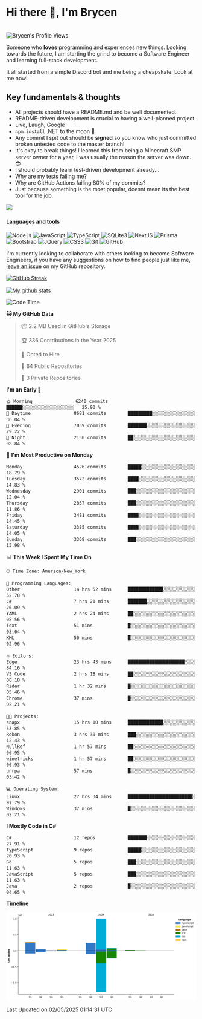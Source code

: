 # Hi there 👋, I'm Brycen

<br>
<img src="https://komarev.com/ghpvc/?username=BrycensRanch" alt="Brycen's Profile Views" />

Someone who **loves** programming and experiences new things. Looking towards the future, I am starting the grind to become a Software Engineer and learning full-stack development.

It all started from a simple Discord bot and me being a cheapskate. Look at me now!

## Key fundamentals & thoughts

- All projects should have a README.md and be well documented.
- README-driven development is crucial to having a well-planned project.
- Live, Laugh, Google
- ~~`npm install`~~ .NET to the moon 🚀
- Any commit I spit out should be **signed** so you know who just committed broken untested code to the master branch!
- It's okay to break things! I learned this from being a Minecraft SMP server owner for a year, I was usually the reason the server was down. 😎
- I should probably learn test-driven development already...
- Why are my tests failing me?
- Why are GitHub Actions failing 80% of my commits? 
- Just because something is the most popular, doesnt mean its the best tool for the job.

<img src="https://res.cloudinary.com/practicaldev/image/fetch/s--OoBLh7-Q--/c_limit%2Cf_auto%2Cfl_progressive%2Cq_auto%2Cw_880/https://cdn-images-1.medium.com/max/1614/1%2A8BlqJ8lNVZzuRjAg1mZ50w.png" height="400"/>

<h4>Languages and tools</h4>
<p>
  <img src="https://img.shields.io/badge/node.js%20-%2343853D.svg?&style=for-the-badge&logo=node.js&logoColor=white" alt="Node.js" />
  <img src="https://img.shields.io/badge/javascript%20-%23323330.svg?&style=for-the-badge&logo=javascript&logoColor=%23F7DF1E" alt="JavaScript" />
  <img src="https://img.shields.io/badge/typescript%20-%23323330.svg?&style=for-the-badge&logo=typescript&logoColor=#3467eb" alt="TypeScript" />
  <img src="https://img.shields.io/badge/sqlite3%20-%23323330.svg?&style=for-the-badge&logo=sqlite&logoColor=#3467eb" alt="SQLite3" />
  <img src="https://img.shields.io/badge/Next.JS%20-%23323330.svg?&style=for-the-badge&logo=next.js&logoColor=#3467eb" alt="NextJS" />
  <img src="https://img.shields.io/badge/Prisma%20-%23323330.svg?&style=for-the-badge&logo=prisma&logoColor=#3467eb" alt="Prisma" />
  <img src="https://img.shields.io/badge/bootstrap%20-%23323330.svg?&style=for-the-badge&logo=bootstrap" alt="Bootstrap" />
  <img src="https://img.shields.io/badge/jquery%20-%23323330.svg?&style=for-the-badge&logo=jquery" alt="JQuery" />
  <img src="https://img.shields.io/badge/css3%20-%23323330.svg?&style=for-the-badge&logo=css3" alt="CSS3" />
  <img src="https://img.shields.io/badge/git%20-%23323330.svg?&style=for-the-badge&logo=git" alt="Git" />
  <img src="https://img.shields.io/badge/github%20-%23323330.svg?&style=for-the-badge&logo=github" alt="GitHub" />
</p>

 I'm currently looking to collaborate with others looking to become Software Engineers, if you have any suggestions on how to find people just like me, [leave an issue](https://github.com/BrycensRanch/BrycensRanch/issues/new) on my GitHub repository.
 
 <p><a href="https://git.io/streak-stats"><img src=https://github-readme-streak-stats-eight.vercel.app?user=BrycensRanch&amp;theme=dark&amp;hide_border=true&fire=EB5454&amp;ring=0CEB19" alt="GitHub Streak"></a></p>

<a href="https://github.com/anuraghazra/github-readme-stats">
  <img align="center" src="https://github-readme-stats.anuraghazra1.vercel.app/api?username=BrycensRanch&show_icons=true&line_height=27&include_all_commits=true" alt="My github stats" />
</a>

<!--START_SECTION:waka-->
![Code Time](http://img.shields.io/badge/Code%20Time-1%2C984%20hrs%2013%20mins-blue)

**🐱 My GitHub Data** 

> 📦 2.2 MB Used in GitHub's Storage 
 > 
> 🏆 336 Contributions in the Year 2025
 > 
> 💼 Opted to Hire
 > 
> 📜 64 Public Repositories 
 > 
> 🔑 3 Private Repositories 
 > 
**I'm an Early 🐤** 

```text
🌞 Morning                6240 commits        ██████░░░░░░░░░░░░░░░░░░░   25.90 % 
🌆 Daytime                8681 commits        █████████░░░░░░░░░░░░░░░░   36.04 % 
🌃 Evening                7039 commits        ███████░░░░░░░░░░░░░░░░░░   29.22 % 
🌙 Night                  2130 commits        ██░░░░░░░░░░░░░░░░░░░░░░░   08.84 % 
```
📅 **I'm Most Productive on Monday** 

```text
Monday                   4526 commits        █████░░░░░░░░░░░░░░░░░░░░   18.79 % 
Tuesday                  3572 commits        ████░░░░░░░░░░░░░░░░░░░░░   14.83 % 
Wednesday                2901 commits        ███░░░░░░░░░░░░░░░░░░░░░░   12.04 % 
Thursday                 2857 commits        ███░░░░░░░░░░░░░░░░░░░░░░   11.86 % 
Friday                   3481 commits        ████░░░░░░░░░░░░░░░░░░░░░   14.45 % 
Saturday                 3385 commits        ████░░░░░░░░░░░░░░░░░░░░░   14.05 % 
Sunday                   3368 commits        ███░░░░░░░░░░░░░░░░░░░░░░   13.98 % 
```


📊 **This Week I Spent My Time On** 

```text
🕑︎ Time Zone: America/New_York

💬 Programming Languages: 
Other                    14 hrs 52 mins      █████████████░░░░░░░░░░░░   52.78 % 
C#                       7 hrs 21 mins       ███████░░░░░░░░░░░░░░░░░░   26.09 % 
YAML                     2 hrs 24 mins       ██░░░░░░░░░░░░░░░░░░░░░░░   08.56 % 
Text                     51 mins             █░░░░░░░░░░░░░░░░░░░░░░░░   03.04 % 
XML                      50 mins             █░░░░░░░░░░░░░░░░░░░░░░░░   02.96 % 

🔥 Editors: 
Edge                     23 hrs 43 mins      █████████████████████░░░░   84.16 % 
VS Code                  2 hrs 18 mins       ██░░░░░░░░░░░░░░░░░░░░░░░   08.18 % 
Rider                    1 hr 32 mins        █░░░░░░░░░░░░░░░░░░░░░░░░   05.46 % 
Chrome                   37 mins             █░░░░░░░░░░░░░░░░░░░░░░░░   02.21 % 

🐱‍💻 Projects: 
snapx                    15 hrs 10 mins      █████████████░░░░░░░░░░░░   53.85 % 
Rokon                    3 hrs 30 mins       ███░░░░░░░░░░░░░░░░░░░░░░   12.43 % 
NullRef                  1 hr 57 mins        ██░░░░░░░░░░░░░░░░░░░░░░░   06.95 % 
winetricks               1 hr 57 mins        ██░░░░░░░░░░░░░░░░░░░░░░░   06.93 % 
unrpa                    57 mins             █░░░░░░░░░░░░░░░░░░░░░░░░   03.42 % 

💻 Operating System: 
Linux                    27 hrs 34 mins      ████████████████████████░   97.79 % 
Windows                  37 mins             █░░░░░░░░░░░░░░░░░░░░░░░░   02.21 % 
```

**I Mostly Code in C#** 

```text
C#                       12 repos            ███████░░░░░░░░░░░░░░░░░░   27.91 % 
TypeScript               9 repos             █████░░░░░░░░░░░░░░░░░░░░   20.93 % 
Go                       5 repos             ███░░░░░░░░░░░░░░░░░░░░░░   11.63 % 
JavaScript               5 repos             ███░░░░░░░░░░░░░░░░░░░░░░   11.63 % 
Java                     2 repos             █░░░░░░░░░░░░░░░░░░░░░░░░   04.65 % 
```



**Timeline**

![Lines of Code chart](https://raw.githubusercontent.com/BrycensRanch/BrycensRanch/main/assets/bar_graph.png)


 Last Updated on 02/05/2025 01:14:31 UTC
<!--END_SECTION:waka-->

<!--
**BrycensRanch/BrycensRanch** is a ✨ _special_ ✨ repository because its `README.md` (this file) appears on your GitHub profile.

Here are some ideas to get you started:

- 🔭 I’m currently working on ...
- 🌱 I’m currently learning ...
- 👯 I’m looking to collaborate on ...
- 🤔 I’m looking for help with ...
- 💬 Ask me about ...
- 📫 How to reach me: ...
- 😄 Pronouns: ...
- ⚡ Fun fact: ...
-->
